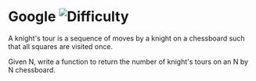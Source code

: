 # Google ![Difficulty](https://img.shields.io/badge/-HARD-red)
	
A knight's tour is a sequence of moves by a knight on a chessboard such that all squares are visited once.
	
Given N, write a function to return the number of knight's tours on an N by N chessboard.
	
